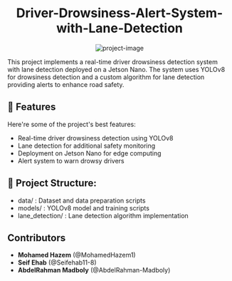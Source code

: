 <h1 align="center" id="title">Driver-Drowsiness-Alert-System-with-Lane-Detection</h1>

<p align="center"><img src="" alt="project-image"></p>

<p id="description">This project implements a real-time driver drowsiness detection system with lane detection deployed on a Jetson Nano. The system uses YOLOv8 for drowsiness detection and a custom algorithm for lane detection providing alerts to enhance road safety.</p>

  
  
<h2>🧐 Features</h2>

Here're some of the project's best features:

*   Real-time driver drowsiness detection using YOLOv8
*   Lane detection for additional safety monitoring
*   Deployment on Jetson Nano for edge computing
*   Alert system to warn drowsy drivers

<h2>🤔 Project Structure:</h2>

* data/ : Dataset and data preparation scripts 
* models/ : YOLOv8 model and training scripts
* lane\_detection/ : Lane detection algorithm implementation

## Contributors

* **Mohamed Hazem** (@MohamedHazem1)
* **Seif Ehab** (@Seifehab11-8)
* **AbdelRahman Madboly** (@AbdelRahman-Madboly)
